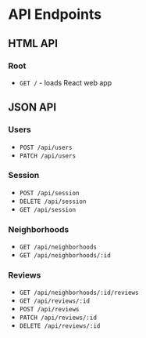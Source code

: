 # API Endpoints

## HTML API

### Root

- `GET /` - loads React web app

## JSON API

### Users

- `POST /api/users`
- `PATCH /api/users`

### Session

- `POST /api/session`
- `DELETE /api/session`
- `GET /api/session`

### Neighborhoods

- `GET /api/neighborhoods`
- `GET /api/neighborhoods/:id`

### Reviews

- `GET /api/neighborhoods/:id/reviews`
- `GET /api/reviews/:id`
- `POST /api/reviews`
- `PATCH /api/reviews/:id`
- `DELETE /api/reviews/:id`
